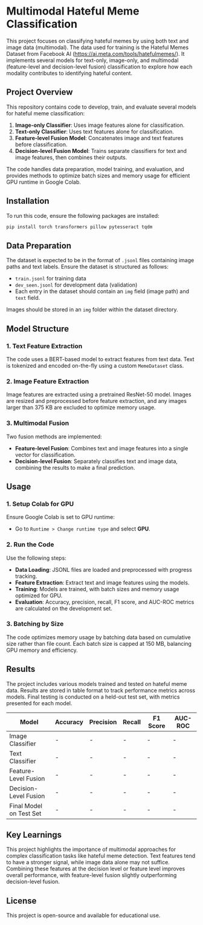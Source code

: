 
# Multimodal Hateful Meme Classification

This project focuses on classifying hateful memes by using both text and image data (multimodal). The data used for training is the Hateful Memes Dataset from Facebook AI (https://ai.meta.com/tools/hatefulmemes/). It implements several models for text-only, image-only, and multimodal (feature-level and decision-level fusion) classification to explore how each modality contributes to identifying hateful content.

## Project Overview

This repository contains code to develop, train, and evaluate several models for hateful meme classification:
1. **Image-only Classifier**: Uses image features alone for classification.
2. **Text-only Classifier**: Uses text features alone for classification.
3. **Feature-level Fusion Model**: Concatenates image and text features before classification.
4. **Decision-level Fusion Model**: Trains separate classifiers for text and image features, then combines their outputs.

The code handles data preparation, model training, and evaluation, and provides methods to optimize batch sizes and memory usage for efficient GPU runtime in Google Colab.

## Installation

To run this code, ensure the following packages are installed:
```bash
pip install torch transformers pillow pytesseract tqdm
```

## Data Preparation

The dataset is expected to be in the format of `.jsonl` files containing image paths and text labels. Ensure the dataset is structured as follows:
- `train.jsonl` for training data
- `dev_seen.jsonl` for development data (validation)
- Each entry in the dataset should contain an `img` field (image path) and `text` field.

Images should be stored in an `img` folder within the dataset directory.

## Model Structure

### 1. Text Feature Extraction
The code uses a BERT-based model to extract features from text data. Text is tokenized and encoded on-the-fly using a custom `MemeDataset` class.

### 2. Image Feature Extraction
Image features are extracted using a pretrained ResNet-50 model. Images are resized and preprocessed before feature extraction, and any images larger than 375 KB are excluded to optimize memory usage.

### 3. Multimodal Fusion
Two fusion methods are implemented:
- **Feature-level Fusion**: Combines text and image features into a single vector for classification.
- **Decision-level Fusion**: Separately classifies text and image data, combining the results to make a final prediction.

## Usage

### 1. Setup Colab for GPU
Ensure Google Colab is set to GPU runtime:
- Go to `Runtime > Change runtime type` and select **GPU**.

### 2. Run the Code
Use the following steps:
- **Data Loading**: JSONL files are loaded and preprocessed with progress tracking.
- **Feature Extraction**: Extract text and image features using the models.
- **Training**: Models are trained, with batch sizes and memory usage optimized for GPU.
- **Evaluation**: Accuracy, precision, recall, F1 score, and AUC-ROC metrics are calculated on the development set.

### 3. Batching by Size
The code optimizes memory usage by batching data based on cumulative size rather than file count. Each batch size is capped at 150 MB, balancing GPU memory and efficiency.

## Results

The project includes various models trained and tested on hateful meme data. Results are stored in table format to track performance metrics across models. Final testing is conducted on a held-out test set, with metrics presented for each model.

| Model                         | Accuracy | Precision | Recall | F1 Score | AUC-ROC |
|-------------------------------|----------|-----------|--------|----------|---------|
| Image Classifier              | -        | -         | -      | -        | -       |
| Text Classifier               | -        | -         | -      | -        | -       |
| Feature-Level Fusion          | -        | -         | -      | -        | -       |
| Decision-Level Fusion         | -        | -         | -      | -        | -       |
| Final Model on Test Set       | -        | -         | -      | -        | -       |

## Key Learnings

This project highlights the importance of multimodal approaches for complex classification tasks like hateful meme detection. Text features tend to have a stronger signal, while image data alone may not suffice. Combining these features at the decision level or feature level improves overall performance, with feature-level fusion slightly outperforming decision-level fusion.

## License

This project is open-source and available for educational use.

